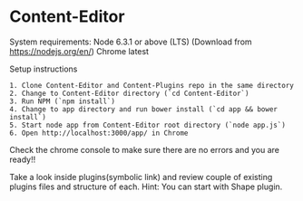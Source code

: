 # Content-Editor

System requirements:
Node 6.3.1 or above (LTS) (Download from https://nodejs.org/en/)
Chrome latest

Setup instructions

    1. Clone Content-Editor and Content-Plugins repo in the same directory
    2. Change to Content-Editor directory (`cd Content-Editor`)
    3. Run NPM (`npm install`)
    4. Change to app directory and run bower install (`cd app && bower install`)
    5. Start node app from Content-Editor root directory (`node app.js`)
    6. Open http://localhost:3000/app/ in Chrome

Check the chrome console to make sure there are no errors and you are ready!!

Take a look inside plugins(symbolic link) and review couple of existing plugins files and structure of each.
Hint: You can start with Shape plugin.
